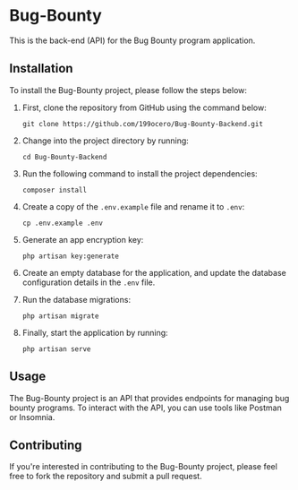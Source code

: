 # Bug-Bounty

This is the back-end (API) for the Bug Bounty program application.

## Installation

To install the Bug-Bounty project, please follow the steps below:

1. First, clone the repository from GitHub using the command below:

   ```
   git clone https://github.com/199ocero/Bug-Bounty-Backend.git
   ```

2. Change into the project directory by running:

   ```
   cd Bug-Bounty-Backend
   ```

3. Run the following command to install the project dependencies:

   ```
   composer install
   ```

4. Create a copy of the `.env.example` file and rename it to `.env`:

   ```
   cp .env.example .env
   ```

5. Generate an app encryption key:

   ```
   php artisan key:generate
   ```

6. Create an empty database for the application, and update the database configuration details in the `.env` file.
7. Run the database migrations:

   ```
   php artisan migrate
   ```

8. Finally, start the application by running:

   ```
   php artisan serve
   ```

## Usage

The Bug-Bounty project is an API that provides endpoints for managing bug bounty programs. To interact with the API, you can use tools like Postman or Insomnia.

## Contributing

If you're interested in contributing to the Bug-Bounty project, please feel free to fork the repository and submit a pull request.
